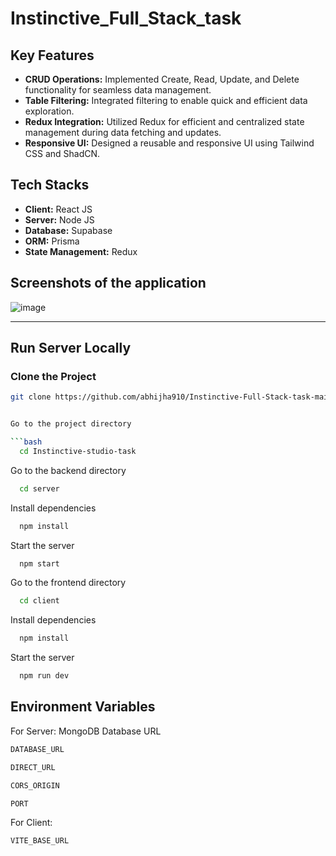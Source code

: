 # Instinctive_Full_Stack_task

## Key Features
- **CRUD Operations:** Implemented Create, Read, Update, and Delete functionality for seamless data management.
- **Table Filtering:** Integrated filtering to enable quick and efficient data exploration.
- **Redux Integration:** Utilized Redux for efficient and centralized state management during data fetching and updates.
- **Responsive UI:** Designed a reusable and responsive UI using Tailwind CSS and ShadCN.

## Tech Stacks
- **Client:** React JS  
- **Server:** Node JS  
- **Database:** Supabase  
- **ORM:** Prisma  
- **State Management:** Redux  

## Screenshots of the application

![image](https://github.com/user-attachments/assets/20dbae68-83a9-4771-9f99-b7a3eca67a7b)


---

## Run Server Locally

### Clone the Project
```bash
git clone https://github.com/abhijha910/Instinctive-Full-Stack-task-main.git


Go to the project directory

```bash
  cd Instinctive-studio-task
```


Go to the backend directory

```bash
  cd server
```

Install dependencies

```bash
  npm install
```

Start the server

```bash
  npm start
```

Go to the frontend directory

```bash
  cd client
```

Install dependencies

```bash
  npm install
```

Start the server

```bash
  npm run dev
```

## Environment Variables
For Server:
MongoDB Database URL 
```bash
DATABASE_URL
```
```bash
DIRECT_URL
```
```bash
CORS_ORIGIN
```
```bash
PORT
```
For Client:
```bash
VITE_BASE_URL
```
